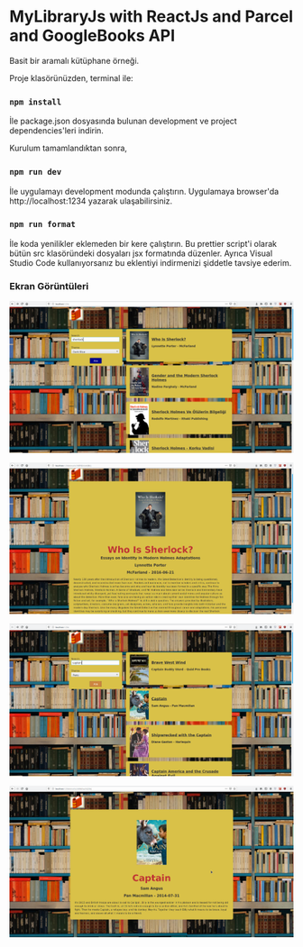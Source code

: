 # MyLibraryJs with ReactJs and Parcel and GoogleBooks API

Basit bir aramalı kütüphane örneği.

Proje klasörünüzden, terminal ile:

### `npm install`

İle package.json dosyasında bulunan development ve project dependencies'leri indirin.

Kurulum tamamlandıktan sonra,

### `npm run dev`

İle uygulamayı development modunda çalıştırın.
Uygulamaya browser'da http://localhost:1234 yazarak ulaşabilirsiniz.

### `npm run format`

İle koda yenilikler eklemeden bir kere çalıştırın.
Bu prettier script'i olarak bütün src klasöründeki dosyaları
jsx formatında düzenler. Ayrıca Visual Studio Code kullanıyorsanız
bu eklentiyi indirmenizi şiddetle tavsiye ederim.

### Ekran Görüntüleri

![1](./images/1.png)

![2](./images/2.png)

![3](./images/3.png)

![4](./images/4.png)
